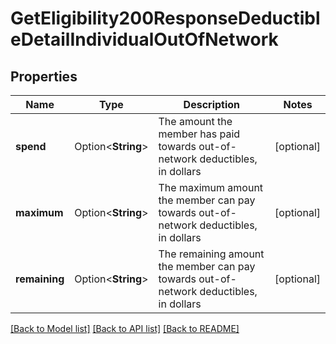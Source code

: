 # GetEligibility200ResponseDeductibleDetailIndividualOutOfNetwork

## Properties

Name | Type | Description | Notes
------------ | ------------- | ------------- | -------------
**spend** | Option<**String**> | The amount the member has paid towards out-of-network deductibles, in dollars | [optional]
**maximum** | Option<**String**> | The maximum amount the member can pay towards out-of-network deductibles, in dollars | [optional]
**remaining** | Option<**String**> | The remaining amount the member can pay towards out-of-network deductibles, in dollars | [optional]

[[Back to Model list]](../README.md#documentation-for-models) [[Back to API list]](../README.md#documentation-for-api-endpoints) [[Back to README]](../README.md)



